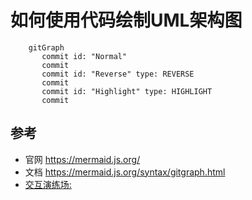 # 如何使用代码绘制UML架构图


```mermaid
    gitGraph
       commit id: "Normal"
       commit
       commit id: "Reverse" type: REVERSE
       commit
       commit id: "Highlight" type: HIGHLIGHT
       commit
```




## 参考
* 官网 https://mermaid.js.org/
* 文档 https://mermaid.js.org/syntax/gitgraph.html
* [交互演练场: ](https://www.mermaidchart.com/play)